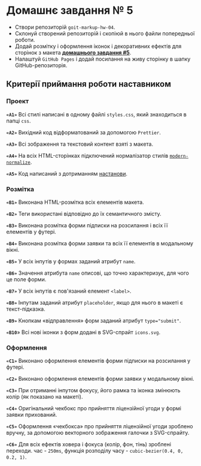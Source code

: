 # Домашнє завдання № 5

- Створи репозиторій `goit-markup-hw-04`.
- Склонуй створений репозиторій і скопіюй в нього файли попередньої роботи.
- Додай розмітку і оформлення іконок і декоративних ефектів для сторінок з макета [**домашнього завдання #5**](<https://www.figma.com/file/B1m2uk25m1eAgroESAuM2g/Web-Studio-(Version-3.0)?node-id=297016-823&t=3ZC4LV5QFNF5ySTi-0>).
- Налаштуй `GitHub Pages` і додай посилання на живу сторінку в шапку GitHub-репозиторія.
  
## Критерії приймання роботи наставником

### Проект

**`«A1»`** Всі стилі написані в одному файлі `styles.css`, який знаходиться в папці `css`.

**`«A2»`** Вихідний код відформатований за допомогою `Prettier`.

**`«A3»`** Всі зображення та текстовий контент взяті з макета.

**`«A4»`** На всіх HTML-сторінках підключений нормалізатор стилів [`modern-normalize`](<https://github.com/sindresorhus/modern-normalize>).

**`«A5»`** Код написаний з дотриманням [настанови](<https://codeguide.co/>).

### Розмітка

**`«B1»`** Виконана HTML-розмітка всіх елементів макета.

**`«B2»`** Теги використані відповідно до їх семантичного змісту.

**`«B3»`** Виконана розмітка форми підписки на розсилання і всіх її елементів у футері.

**`«B4»`** Виконана розмітка форми заявки та всіх її елементів в модальному вікні.

**`«B5»`** У всіх інпутів у формах заданий атрибут `name`.

**`«B6»`** Значення атрибута `name` описові, що точно характеризує, для чого це поле форми.

**`«B7»`** У всіх інпутів є пов'язаний елемент `<label>`.

**`«B8»`** Інпутам заданий атрибут `placeholder`, якщо для нього в макеті є текст-підказка.

**`«B9»`** Кнопкам «відправлення» форм заданий атрибут `type="submit"`.

**`«B10`**» Всі нові іконки з форм додані в SVG-спрайт `icons.svg`.

### Оформлення
  
**`«C1»`** Виконано оформлення елементів форми підписки на розсилання у футері.

**`«C2»`** Виконано оформлення елементів форми заявки у модальному вікні.

**`«C3»`** При отриманні інпутом фокусу, його рамка та іконка змінюють колір (як показано на макеті).

**`«C4»`** Оригінальний чекбокс про прийняття ліцензійної угоди у формі заявки прихований.

**`«C5»`** Оформлення «чекбокса» про прийняття ліцензійної угоди зроблено вручну, за допомогою векторного зображення галочки з SVG-спрайту.

**`«C6»`** Для всіх ефектів ховера і фокуса (колір, фон, тінь) зроблені переходи. час - `250ms`, функція розподілу часу - `cubic-bezier(0.4, 0, 0.2, 1)`.
